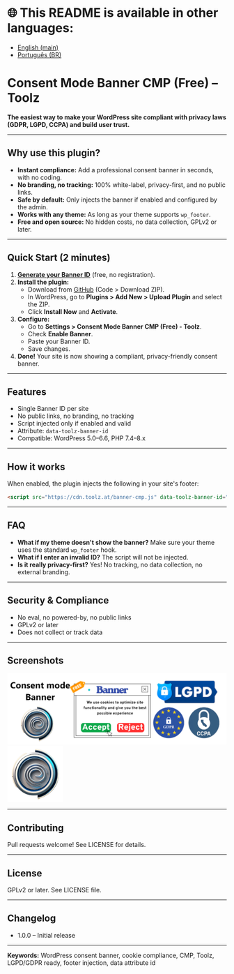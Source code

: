 


# :globe_with_meridians: This README is available in other languages:
- [English (main)](README.en.md)
- [Português (BR)](README.pt-br.md)

# Consent Mode Banner CMP (Free) – Toolz

**The easiest way to make your WordPress site compliant with privacy laws (GDPR, LGPD, CCPA) and build user trust.**

---

## Why use this plugin?

- **Instant compliance:** Add a professional consent banner in seconds, with no coding.
- **No branding, no tracking:** 100% white-label, privacy-first, and no public links.
- **Safe by default:** Only injects the banner if enabled and configured by the admin.
- **Works with any theme:** As long as your theme supports `wp_footer`.
- **Free and open source:** No hidden costs, no data collection, GPLv2 or later.

---

## Quick Start (2 minutes)

1. **[Generate your Banner ID](https://consentmode.toolz.at/en/generator)** (free, no registration).
2. **Install the plugin:**
	 - Download from [GitHub](https://github.com/Toolz-at/toolz-banner-cmp) (Code > Download ZIP).
	 - In WordPress, go to **Plugins > Add New > Upload Plugin** and select the ZIP.
	 - Click **Install Now** and **Activate**.
3. **Configure:**
	 - Go to **Settings > Consent Mode Banner CMP (Free) - Toolz**.
	 - Check **Enable Banner**.
	 - Paste your Banner ID.
	 - Save changes.
4. **Done!** Your site is now showing a compliant, privacy-friendly consent banner.

---

## Features

- Single Banner ID per site
- No public links, no branding, no tracking
- Script injected only if enabled and valid
- Attribute: `data-toolz-banner-id`
- Compatible: WordPress 5.0–6.6, PHP 7.4–8.x

---

## How it works

When enabled, the plugin injects the following in your site's footer:

```html
<script src="https://cdn.toolz.at/banner-cmp.js" data-toolz-banner-id="YOUR_ID"></script>
```

---

## FAQ

- **What if my theme doesn't show the banner?**
	Make sure your theme uses the standard `wp_footer` hook.
- **What if I enter an invalid ID?**
	The script will not be injected.
- **Is it really privacy-first?**
	Yes! No tracking, no data collection, no external branding.

---

## Security & Compliance

- No eval, no powered-by, no public links
- GPLv2 or later
- Does not collect or track data

---

## Screenshots

![Settings page screenshot](assets/banner-1544x500.png)
![Plugin icon](assets/icon-128x128.png)

---

## Contributing

Pull requests welcome! See LICENSE for details.

---

## License

GPLv2 or later. See LICENSE file.

---

## Changelog

- 1.0.0 – Initial release

---

**Keywords:** WordPress consent banner, cookie compliance, CMP, Toolz, LGPD/GDPR ready, footer injection, data attribute id
